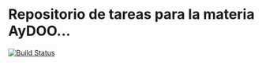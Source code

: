 ﻿# Repositorio de tareas para la materia AyDOO...

[![Build Status](https://travis-ci.org/nicopaez/aydoo.svg?branch=master)](https://travis-ci.org/Mariani88/aydoo2015)
